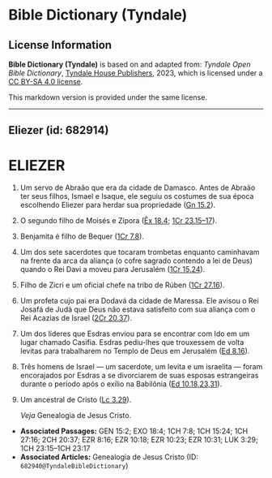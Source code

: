 # Bible Dictionary (Tyndale)

## License Information

**Bible Dictionary (Tyndale)** is based on and adapted from: _Tyndale Open Bible Dictionary_, [Tyndale House Publishers](https://tyndaleopenresources.com/), 2023, which is licensed under a [CC BY-SA 4.0 license](https://creativecommons.org/licenses/by-sa/4.0/legalcode.en).

This markdown version is provided under the same license.



--------------------------------

## Eliezer (id: 682914)

ELIEZER
=======

1. Um servo de Abraão que era da cidade de Damasco. Antes de Abraão ter seus filhos, Ismael e Isaque, ele seguiu os costumes de sua época escolhendo Eliezer para herdar sua propriedade ([Gn 15\.2](https://ref.ly/Gen15:2)).
2. O segundo filho de Moisés e Zípora ([Êx 18\.4](https://ref.ly/Exod18:4); [1Cr 23\.15–17](https://ref.ly/1Chr23:15-1Chr23:17)).
3. Benjamita é filho de Bequer ([1Cr 7\.8](https://ref.ly/1Chr7:8)).
4. Um dos sete sacerdotes que tocaram trombetas enquanto caminhavam na frente da arca da aliança (o cofre sagrado contendo a lei de Deus) quando o Rei Davi a moveu para Jerusalém ([1Cr 15\.24](https://ref.ly/1Chr15:24)).
5. Filho de Zicri e um oficial chefe na tribo de Rúben ([1Cr 27\.16](https://ref.ly/1Chr27:16)).
6. Um profeta cujo pai era Dodavá da cidade de Maressa. Ele avisou o Rei Josafá de Judá que Deus não estava satisfeito com sua aliança com o Rei Acazias de Israel ([2Cr 20\.37](https://ref.ly/2Chr20:37)).
7. Um dos líderes que Esdras enviou para se encontrar com Ido em um lugar chamado Casifia. Esdras pediu\-lhes que trouxessem de volta levitas para trabalharem no Templo de Deus em Jerusalém ([Ed 8\.16](https://ref.ly/Ezra8:16)).
8. Três homens de Israel — um sacerdote, um levita e um israelita — foram encorajados por Esdras a se divorciarem de suas esposas estrangeiras durante o período após o exílio na Babilônia ([Ed 10\.18,23,31](https://ref.ly/Ezra10:18,Ezra10:23,Ezra10:31)).
9. Um ancestral de Cristo ([Lc 3\.29](https://ref.ly/Luke3:29)).

    *Veja* Genealogia de Jesus Cristo.

* **Associated Passages:** GEN 15:2; EXO 18:4; 1CH 7:8; 1CH 15:24; 1CH 27:16; 2CH 20:37; EZR 8:16; EZR 10:18; EZR 10:23; EZR 10:31; LUK 3:29; 1CH 23:15–1CH 23:17
* **Associated Articles:** Genealogia de Jesus Cristo (ID: `682940@TyndaleBibleDictionary`)

